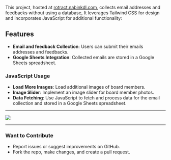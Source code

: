 
This project, hosted at [rotract.nabinkdl.com](https://rotract.nabinkdl.com), collects email addresses and feedbacks without using a database, It leverages Tailwind CSS for design and incorporates JavaScript for additional functionality:

## Features

- **Email and feedback Collection**: Users can submit their emails addresses and feedbacks.
- **Google Sheets Integration**: Collected emails are stored in a Google Sheets spreadsheet.

### JavaScript Usage

- **Load More Images**: Load additional images of board members.
- **Image Slider**: Implement an image slider for board member photos.
- **Data Fetching**: Use JavaScript to fetch and process data for the email collection and stored in a Google Sheets spreadsheet.
<hr>
  <img src="./asset/image/webshot.png">

  <hr>

### Want to Contribute
- Report issues or suggest improvements on GitHub.
- Fork the repo, make changes, and create a pull request.

